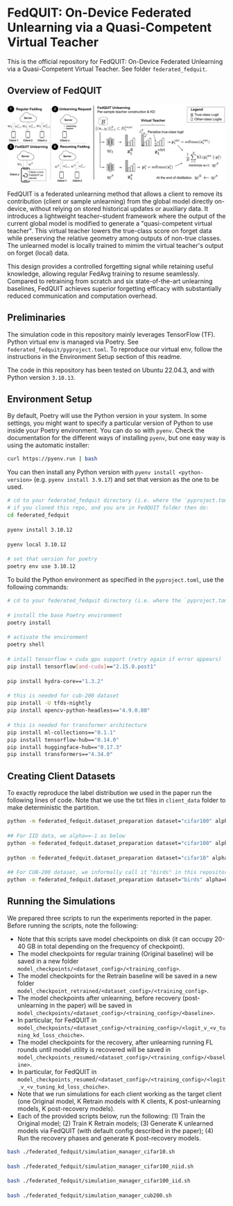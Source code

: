 # FedQUIT: On-Device Federated Unlearning via a Quasi-Competent Virtual Teacher
This is the official repository for FedQUIT: On-Device Federated Unlearning via a Quasi-Competent Virtual Teacher.
See folder `federated_fedquit`.

## Overview of FedQUIT
![Visualization of FedQUIT method](federated_fedquit/img/virtual_teacher.jpg)

FedQUIT is a federated unlearning method that allows a client to remove its contribution
(client or sample unlearning) from the global model directly on-device, without relying on stored historical updates or 
auxiliary data. It introduces a lightweight teacher–student framework where the output of the
current global model is modified to generate a "quasi-competent virtual teacher".
This virtual teacher lowers the true-class score on forget data 
while preserving the relative geometry among outputs of non-true classes.
The unlearned model is locally trained to mimim the virtual teacher's output on forget (local) data.

This design provides a controlled forgetting signal while retaining useful knowledge, 
allowing regular FedAvg training to resume seamlessly. Compared to retraining from scratch 
and six state-of-the-art unlearning baselines, FedQUIT achieves superior forgetting efficacy 
with substantially reduced communication and computation overhead.

## Preliminaries
The simulation code in this repository mainly leverages TensorFlow (TF). 
Python virtual env is managed via Poetry.
See `federated_fedquit/pyproject.toml`. To reproduce our virtual env,
follow the instructions in the Environment Setup section of this readme.

The code in this repository has been tested on Ubuntu 22.04.3,
and with Python version `3.10.13`.

## Environment Setup
By default, Poetry will use the Python version in your system. 
In some settings, you might want to specify a particular version of Python 
to use inside your Poetry environment. You can do so with `pyenv`. 
Check the documentation for the different ways of installing `pyenv`,
but one easy way is using the automatic installer:

```bash
curl https://pyenv.run | bash
```
You can then install any Python version with `pyenv install <python-version>`
(e.g. `pyenv install 3.9.17`) and set that version as the one to be used. 
```bash
# cd to your federated_fedquit directory (i.e. where the `pyproject.toml` is)
# if you cloned this repo, and you are in FedQUIT folder then do:
cd federated_fedquit

pyenv install 3.10.12

pyenv local 3.10.12

# set that version for poetry
poetry env use 3.10.12
```
To build the Python environment as specified in the `pyproject.toml`, use the following commands:
```bash
# cd to your federated_fedquit directory (i.e. where the `pyproject.toml` is)

# install the base Poetry environment
poetry install

# activate the environment
poetry shell

# intall tensorflow + cuda gpu support (retry again if error appears)
pip install tensorflow[and-cuda]=="2.15.0.post1"

pip install hydra-core=="1.3.2"

# this is needed for cub-200 dataset
pip install -U tfds-nightly
pip install opencv-python-headless=="4.9.0.80"

# this is needed for transformer architecture
pip install ml-collections=="0.1.1"
pip install tensorflow-hub=="0.14.0"
pip install huggingface-hub=="0.17.3"
pip install transformers=="4.34.0"
```

## Creating Client Datasets
To exactly reproduce the label distribution we used in the paper run the following lines of code.
Note that we use the txt files in `client_data` folder to make deterministic the partition.

```bash
python -m federated_fedquit.dataset_preparation dataset="cifar100" alpha=0.1 total_clients=10

## For IID data, we alpha==-1 as below
python -m federated_fedquit.dataset_preparation dataset="cifar100" alpha=-1 total_clients=10

python -m federated_fedquit.dataset_preparation dataset="cifar10" alpha=0.3 total_clients=10

## For CUB-200 dataset, we informally call it "birds" in this repository
python -m federated_fedquit.dataset_preparation dataset="birds" alpha=0.1 total_clients=10
```

## Running the Simulations
We prepared three scripts to run the experiments reported in the paper.
Before running the scripts, note the following:
* Note that this scripts save model checkpoints on disk (it can occupy 20-40 GB in total depending on the frequency of checkpoint).
* The model checkpoints for regular training (Original baseline) will be saved in a new folder `model_checkpoints/<dataset_config>/<training_config>`.
* The model checkpoints for the Retrain baseline will be saved in a new folder `model_checkpoint_retrained/<dataset_config>/<training_config>`. 
* The model checkpoints after unlearning, before recovery (post-unlearning in the paper) will be saved in `model_checkpoints/<dataset_config>/<training_config>/<baseline>`.
* In particular, for FedQUIT in `model_checkpoints/<dataset_config>/<training_config>/<logit_v_<v_tuning_kd_loss_choiche>`.
* The model checkpoints for the recovery, after unlearning running FL rounds until model utility is recovered will be saved in `model_checkpoints_resumed/<dataset_config>/<training_config>/<baseline>`.
* In particular, for FedQUIT in `model_checkpoints_resumed/<dataset_config>/<training_config>/<logit_v_<v_tuning_kd_loss_choiche>`.
* Note that we run simulations for each client working as the target client (one Original model, K Retrain models with K clients, K post-unlearning models, K post-recovery models).
* Each of the provided scripts below, run the following: (1) Train the Original model; (2) Train K Retrain models; (3) Generate K unlearned models via FedQUIT (with default config described in the paper); (4) Run the recovery phases and generate K post-recovery models.
```bash
bash ./federated_fedquit/simulation_manager_cifar10.sh

bash ./federated_fedquit/simulation_manager_cifar100_niid.sh

bash ./federated_fedquit/simulation_manager_cifar100_iid.sh

bash ./federated_fedquit/simulation_manager_cub200.sh
```
